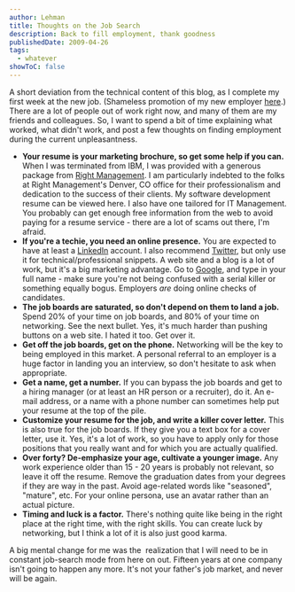 ```yaml
---
author: Lehman
title: Thoughts on the Job Search
description: Back to fill employment, thank goodness
publishedDate: 2009-04-26
tags:
  - whatever
showToC: false
---
```


A short deviation from the technical content of this blog, as I complete my first week at the new job. (Shameless promotion of my new employer [here](http://www.boecore.com).) There are a lot of people out of work right now, and many of them are my friends and colleagues. So, I want to spend a bit of time explaining what worked, what didn't work, and post a few thoughts on finding employment during the current unpleasantness.

- **Your resume is your marketing brochure, so get some help if you can.** When I was terminated from IBM, I was provided with a generous package from [Right Management](http://www.right.com/). I am particularly indebted to the folks at Right Management's Denver, CO office for their professionalism and dedication to the success of their clients. My software development resume can be viewed here. I also have one tailored for IT Management. You probably can get enough free information from the web to avoid paying for a resume service - there are a lot of scams out there, I'm afraid.
- **If you're a techie, you need an online presence.** You are expected to have at least a [LinkedIn](http://www.linkedin.com) account. I also recommend [Twitter](http://twitter.com), but only use it for technical/professional snippets. A web site and a blog is a lot of work, but it's a big marketing advantage. Go to [Google](http://www.google.com), and type in your full name - make sure you're not being confused with a serial killer or something equally bogus. Employers _are_ doing online checks of candidates.
- **The job boards are saturated, so don't depend on them to land a job.** Spend 20% of your time on job boards, and 80% of your time on networking. See the next bullet. Yes, it's much harder than pushing buttons on a web site. I hated it too. Get over it.
- **Get off the job boards, get on the phone.** Networking will be the key to being employed in this market. A personal referral to an employer is a huge factor in landing you an interview, so don't hesitate to ask when appropriate.
- **Get a name, get a number.** If you can bypass the job boards and get to a hiring manager (or at least an HR person or a recruiter), do it. An e-mail address, or a name with a phone number can sometimes help put your resume at the top of the pile.
- **Customize your resume for the job, and write a killer cover letter.** This is also true for the job boards. If they give you a text box for a cover letter, use it. Yes, it's a lot of work, so you have to apply only for those positions that you really want and for which you are actually qualified.
- **Over forty? De-emphasize your age, cultivate a younger image.** Any work experience older than 15 - 20 years is probably not relevant, so leave it off the resume. Remove the graduation dates from your degrees if they are way in the past. Avoid age-related words like "seasoned", "mature", etc. For your online persona, use an avatar rather than an actual picture.
- **Timing and luck is a factor.** There's nothing quite like being in the right place at the right time, with the right skills. You can create luck by networking, but I think a lot of it is also just good karma.

A big mental change for me was the  realization that I will need to be in constant job-search mode from here on out. Fifteen years at one company isn't going to happen any more. It's not your father's job market, and never will be again.
